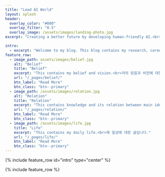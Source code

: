 ```yaml
---
title: "Lead AI World"
layout: splash
header:
  overlay_color: "#000"
  overlay_filter: "0.5"
  overlay_image: /assets/images/landing-photo.jpg
excerpt: "Creating a better future by developing human-friendly AI.<br>I study AI and Consciousness.<br>인간 친화적인 AI를 개발하여 보다 나은 미래를 만듭니다.<br>저는 인공지능과 의식을 연구합니다."

intro: 
  - excerpt: "Welcome to my blog. This blog contains my research, career and daily life.<br>I hope I can give you a lot of help and motivation.<br>제 블로그에 오신 것을 환영합니다. 이 블로그는 제 연구, 커리어, 일상생활을 담고 있습니다.<br>제가 많은 도움과 동기를 줄 수 있길 소망합니다."
feature_row:
  - image_path: assets/images/belief.jpg
    alt: "Belief"
    title: "Belief"
    excerpt: "This contains my belief and vision.<br>저의 믿음과 비전에 대한 글입니다."
    url: "/_pages/belief/"
    btn_label: "Read More"
    btn_class: "btn--primary"
  - image_path: /assets/images/relation.jpg
    alt: "Relation"
    title: "Relation"
    excerpt: "This contains knowledge and its relation between main ideas.<br>지식과 그것들의 관계에 대한 글입니다."
    url: "/_pages/relation/"
    btn_label: "Read More"
    btn_class: "btn--primary"
  - image_path: /assets/images/life.jpg
    title: "Life"
    excerpt: "This contains my daily life.<br>제 일상에 대한 글입니다."
    url: "/_pages/life/"
    btn_label: "Read More"
    btn_class: "btn--primary"
---
```


{% include feature_row id="intro" type="center" %}

{% include feature_row %}
